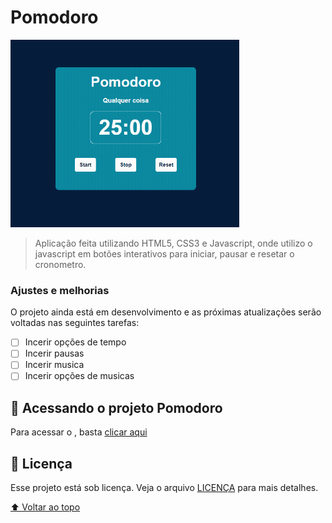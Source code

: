 # Pomodoro

<img src="images/imgFinal.png" alt="exemplo imagem" style="height: 300px;">

> Aplicação feita utilizando HTML5, CSS3 e Javascript, onde utilizo o javascript em botões interativos para iniciar, pausar e resetar o cronometro.

### Ajustes e melhorias

O projeto ainda está em desenvolvimento e as próximas atualizações serão voltadas nas seguintes tarefas:

- [ ] Incerir opções de tempo 
- [ ] Incerir pausas
- [ ] Incerir musica
- [ ] Incerir opções de musicas

## 🚀 Acessando o projeto Pomodoro

Para acessar o <Pomodoro>, basta [clicar aqui](https://pomodoro-one-nu.vercel.app/)

## 📝 Licença

Esse projeto está sob licença. Veja o arquivo [LICENÇA](LICENSE.md) para mais detalhes.

[⬆ Voltar ao topo](#Pomodoro)<br>
